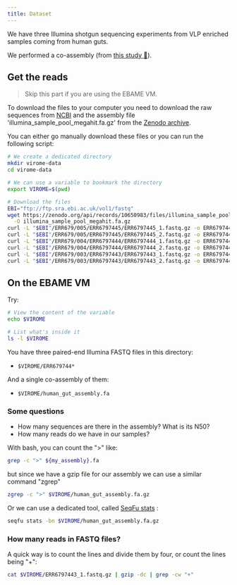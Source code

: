 ```yaml
---
title: Dataset
---
```



We have three Illumina shotgun sequencing experiments from VLP enriched samples coming from human guts.

We performed a co-assembly (from [this study :link:](https://doi.org/10.1099/mgen.0.001236)).


## Get the reads

> Skip this part if you are using the EBAME VM.


To download the files to your computer you need to download the raw sequences from [NCBI](https://www.ncbi.nlm.nih.gov/bioproject/PRJEB47625) and the assembly file 'illumina_sample_pool_megahit.fa.gz' from the [Zenodo archive](https://doi.org/10.5281/zenodo.10650983). 

You can either go manually download these files or you can run the following script:

```bash
# We create a dedicated directory
mkdir virome-data
cd virome-data

# We can use a variable to bookmark the directory
export VIROME=$(pwd)

# Download the files
EBI="ftp://ftp.sra.ebi.ac.uk/vol1/fastq"
wget https://zenodo.org/api/records/10650983/files/illumina_sample_pool_megahit.fa.gz/content \
  -O illumina_sample_pool_megahit.fa.gz
curl -L "$EBI"/ERR679/005/ERR6797445/ERR6797445_1.fastq.gz -o ERR6797445_1.fastq.gz
curl -L "$EBI"/ERR679/005/ERR6797445/ERR6797445_2.fastq.gz -o ERR6797445_2.fastq.gz
curl -L "$EBI"/ERR679/004/ERR6797444/ERR6797444_1.fastq.gz -o ERR6797444_1.fastq.gz
curl -L "$EBI"/ERR679/004/ERR6797444/ERR6797444_2.fastq.gz -o ERR6797444_2.fastq.gz
curl -L "$EBI"/ERR679/003/ERR6797443/ERR6797443_1.fastq.gz -o ERR6797443_1.fastq.gz
curl -L "$EBI"/ERR679/003/ERR6797443/ERR6797443_2.fastq.gz -o ERR6797443_2.fastq.gz
```

## On the EBAME VM

Try:

```bash
# View the content of the variable
echo $VIROME

# List what's inside it
ls -l $VIROME
```

You have three paired-end Illumina FASTQ files in this directory:

* `$VIROME/ERR679744*`

And a single co-assembly of them:

* `$VIROME/human_gut_assembly.fa`



### Some questions

* How many sequences are there in the assembly? What is its N50?
* How many reads do we have in our samples?

With bash, you can count the ">" like:

```bash
grep -c ">" ${my_assembly}.fa
```

but since we have a gzip file for our assembly we can use a similar command "zgrep"

```bash
zgrep -c ">" $VIROME/human_gut_assembly.fa.gz
```

Or we can use a dedicated tool, called [SeqFu stats](https://telatin.github.io/seqfu2/tools/stats.html) :

```bash
seqfu stats -bn $VIROME/human_gut_assembly.fa.gz
```

### How many reads in FASTQ files?

A quick way is to count the lines and divide them by four, or count the lines being "+":

```bash
cat $VIROME/ERR6797443_1.fastq.gz | gzip -dc | grep -cw "+"
```


